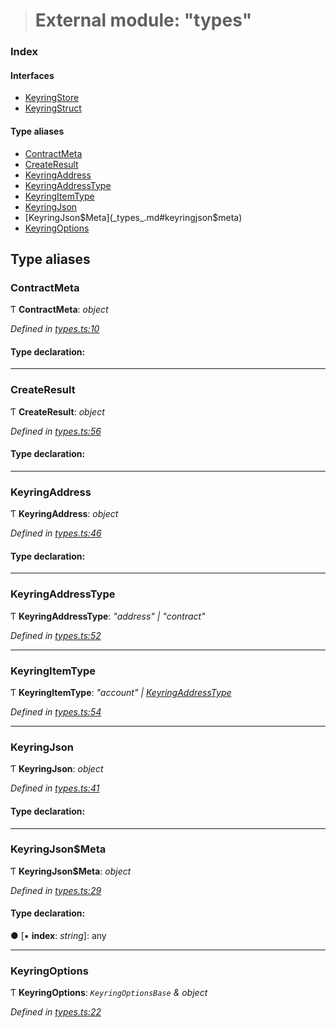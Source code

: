 > # External module: "types"

### Index

#### Interfaces

* [KeyringStore](../interfaces/_types_.keyringstore.md)
* [KeyringStruct](../interfaces/_types_.keyringstruct.md)

#### Type aliases

* [ContractMeta](_types_.md#contractmeta)
* [CreateResult](_types_.md#createresult)
* [KeyringAddress](_types_.md#keyringaddress)
* [KeyringAddressType](_types_.md#keyringaddresstype)
* [KeyringItemType](_types_.md#keyringitemtype)
* [KeyringJson](_types_.md#keyringjson)
* [KeyringJson$Meta](_types_.md#keyringjson$meta)
* [KeyringOptions](_types_.md#keyringoptions)

## Type aliases

###  ContractMeta

Ƭ **ContractMeta**: *object*

*Defined in [types.ts:10](https://github.com/polkadot-js/ui/blob/7e71e8a/packages/ui-keyring/src/types.ts#L10)*

#### Type declaration:

___

###  CreateResult

Ƭ **CreateResult**: *object*

*Defined in [types.ts:56](https://github.com/polkadot-js/ui/blob/7e71e8a/packages/ui-keyring/src/types.ts#L56)*

#### Type declaration:

___

###  KeyringAddress

Ƭ **KeyringAddress**: *object*

*Defined in [types.ts:46](https://github.com/polkadot-js/ui/blob/7e71e8a/packages/ui-keyring/src/types.ts#L46)*

#### Type declaration:

___

###  KeyringAddressType

Ƭ **KeyringAddressType**: *"address" | "contract"*

*Defined in [types.ts:52](https://github.com/polkadot-js/ui/blob/7e71e8a/packages/ui-keyring/src/types.ts#L52)*

___

###  KeyringItemType

Ƭ **KeyringItemType**: *"account" | [KeyringAddressType](_types_.md#keyringaddresstype)*

*Defined in [types.ts:54](https://github.com/polkadot-js/ui/blob/7e71e8a/packages/ui-keyring/src/types.ts#L54)*

___

###  KeyringJson

Ƭ **KeyringJson**: *object*

*Defined in [types.ts:41](https://github.com/polkadot-js/ui/blob/7e71e8a/packages/ui-keyring/src/types.ts#L41)*

#### Type declaration:

___

###  KeyringJson$Meta

Ƭ **KeyringJson$Meta**: *object*

*Defined in [types.ts:29](https://github.com/polkadot-js/ui/blob/7e71e8a/packages/ui-keyring/src/types.ts#L29)*

#### Type declaration:

● \[▪ **index**: *string*\]: any

___

###  KeyringOptions

Ƭ **KeyringOptions**: *`KeyringOptionsBase` & object*

*Defined in [types.ts:22](https://github.com/polkadot-js/ui/blob/7e71e8a/packages/ui-keyring/src/types.ts#L22)*